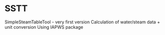 # SSTT
SimpleSteamTableTool - very first version
Calculation of water/steam data + unit conversion
Using IAPWS package
